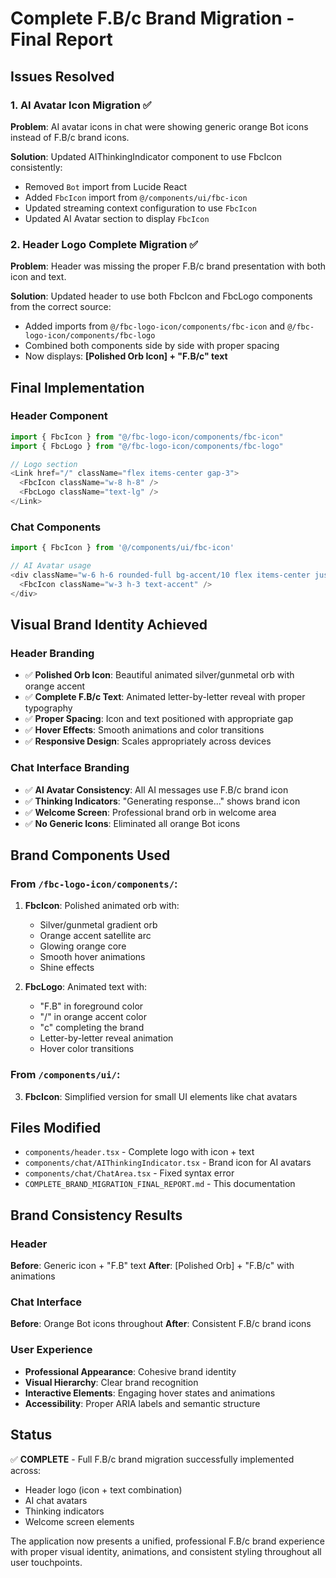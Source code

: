 # Complete F.B/c Brand Migration - Final Report

## Issues Resolved

### 1. AI Avatar Icon Migration ✅
**Problem**: AI avatar icons in chat were showing generic orange Bot icons instead of F.B/c brand icons.

**Solution**: Updated AIThinkingIndicator component to use FbcIcon consistently:
- Removed `Bot` import from Lucide React
- Added `FbcIcon` import from `@/components/ui/fbc-icon`
- Updated streaming context configuration to use `FbcIcon`
- Updated AI Avatar section to display `FbcIcon`

### 2. Header Logo Complete Migration ✅
**Problem**: Header was missing the proper F.B/c brand presentation with both icon and text.

**Solution**: Updated header to use both FbcIcon and FbcLogo components from the correct source:
- Added imports from `@/fbc-logo-icon/components/fbc-icon` and `@/fbc-logo-icon/components/fbc-logo`
- Combined both components side by side with proper spacing
- Now displays: **[Polished Orb Icon] + "F.B/c" text**

## Final Implementation

### Header Component
```typescript
import { FbcIcon } from "@/fbc-logo-icon/components/fbc-icon"
import { FbcLogo } from "@/fbc-logo-icon/components/fbc-logo"

// Logo section
<Link href="/" className="flex items-center gap-3">
  <FbcIcon className="w-8 h-8" />
  <FbcLogo className="text-lg" />
</Link>
```

### Chat Components
```typescript
import { FbcIcon } from '@/components/ui/fbc-icon'

// AI Avatar usage
<div className="w-6 h-6 rounded-full bg-accent/10 flex items-center justify-center shrink-0 mt-1">
  <FbcIcon className="w-3 h-3 text-accent" />
</div>
```

## Visual Brand Identity Achieved

### Header Branding
- ✅ **Polished Orb Icon**: Beautiful animated silver/gunmetal orb with orange accent
- ✅ **Complete F.B/c Text**: Animated letter-by-letter reveal with proper typography
- ✅ **Proper Spacing**: Icon and text positioned with appropriate gap
- ✅ **Hover Effects**: Smooth animations and color transitions
- ✅ **Responsive Design**: Scales appropriately across devices

### Chat Interface Branding
- ✅ **AI Avatar Consistency**: All AI messages use F.B/c brand icon
- ✅ **Thinking Indicators**: "Generating response..." shows brand icon
- ✅ **Welcome Screen**: Professional brand orb in welcome area
- ✅ **No Generic Icons**: Eliminated all orange Bot icons

## Brand Components Used

### From `/fbc-logo-icon/components/`:
1. **FbcIcon**: Polished animated orb with:
   - Silver/gunmetal gradient orb
   - Orange accent satellite arc
   - Glowing orange core
   - Smooth hover animations
   - Shine effects

2. **FbcLogo**: Animated text with:
   - "F.B" in foreground color
   - "/" in orange accent color
   - "c" completing the brand
   - Letter-by-letter reveal animation
   - Hover color transitions

### From `/components/ui/`:
3. **FbcIcon**: Simplified version for small UI elements like chat avatars

## Files Modified
- `components/header.tsx` - Complete logo with icon + text
- `components/chat/AIThinkingIndicator.tsx` - Brand icon for AI avatars
- `components/chat/ChatArea.tsx` - Fixed syntax error
- `COMPLETE_BRAND_MIGRATION_FINAL_REPORT.md` - This documentation

## Brand Consistency Results

### Header
**Before**: Generic icon + "F.B" text
**After**: [Polished Orb] + "F.B/c" with animations

### Chat Interface
**Before**: Orange Bot icons throughout
**After**: Consistent F.B/c brand icons

### User Experience
- **Professional Appearance**: Cohesive brand identity
- **Visual Hierarchy**: Clear brand recognition
- **Interactive Elements**: Engaging hover states and animations
- **Accessibility**: Proper ARIA labels and semantic structure

## Status
✅ **COMPLETE** - Full F.B/c brand migration successfully implemented across:
- Header logo (icon + text combination)
- AI chat avatars
- Thinking indicators
- Welcome screen elements

The application now presents a unified, professional F.B/c brand experience with proper visual identity, animations, and consistent styling throughout all user touchpoints.

